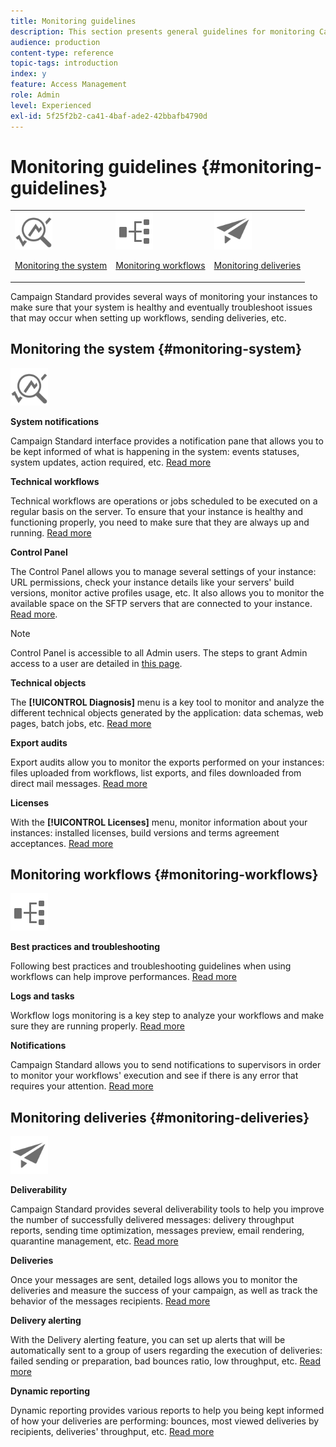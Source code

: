 ```yaml
---
title: Monitoring guidelines
description: This section presents general guidelines for monitoring Campaign Standard.
audience: production
content-type: reference
topic-tags: introduction
index: y
feature: Access Management
role: Admin
level: Experienced
exl-id: 5f25f2b2-ca41-4baf-ade2-42bbafb4790d
---
```

# Monitoring guidelines {#monitoring-guidelines}

<table>
<tr><td><img src="assets/do-not-localize/icon_system.svg" width="60px"><p><a href="#monitoring-system">Monitoring the system</a></p></td>
<td><img src="assets/do-not-localize/icon_workflows.svg" width="60px"><p><a href="#moniroting-workflows">Monitoring workflows</a></p></td>
<td><img src="assets/do-not-localize/icon_send.svg" width="60px"><p><a href="#monitoring-deliveries">Monitoring deliveries</a></p></td></tr>
</table>

Campaign Standard provides several ways of monitoring your instances to make sure that your system is healthy and eventually troubleshoot issues that may occur when setting up workflows, sending deliveries, etc.

## Monitoring the system {#monitoring-system}

<img src="assets/do-not-localize/icon_system.svg" width="60px">

**System notifications**

Campaign Standard interface provides a notification pane that allows you to be kept informed of what is happening in the system: events statuses, system updates, action required, etc. [Read more](../../start/using/interface-description.md#top-bar)


**Technical workflows**

Technical workflows are operations or jobs scheduled to be executed on a regular basis on the server. To ensure that your instance is healthy and functioning properly, you need to make sure that they are always up and running. [Read more](../../administration/using/technical-workflows.md)

**Control Panel**

The Control Panel allows you to manage several settings of your instance: URL permissions, check your instance details like your servers' build versions, monitor active profiles usage, etc. It also allows you to monitor the available space on the SFTP servers that are connected to your instance. [Read more](https://experienceleague.adobe.com/docs/control-panel/using/control-panel-home.html).

>[!NOTE]
>
>Control Panel is accessible to all Admin users. The steps to grant Admin access to a user are detailed in [this page](https://experienceleague.adobe.com/docs/control-panel/using/discover-control-panel/managing-permissions.html?lang=en#discover-control-panel).

**Technical objects**

The **[!UICONTROL Diagnosis]** menu is a key tool to monitor and analyze the different technical objects generated by the application: data schemas, web pages, batch jobs, etc. [Read more](../../developing/using/monitoring-data-model-changes.md)

**Export audits**

Export audits allow you to monitor the exports performed on your instances: files uploaded from workflows, list exports, and files downloaded from direct mail messages.
[Read more](../../administration/using/auditing-export-logs.md)

**Licenses**

With the **[!UICONTROL Licenses]** menu, monitor information about your instances: installed licenses, build versions and terms agreement acceptances.
[Read more](../../administration/using/licenses.md)

## Monitoring workflows {#monitoring-workflows}

<img src="assets/do-not-localize/icon_workflows.svg" width="60px">

**Best practices and troubleshooting**

Following best practices and troubleshooting guidelines when using workflows can help improve performances.
[Read more](../../automating/using/best-practices-workflows.md)

**Logs and tasks**

Workflow logs monitoring is a key step to analyze your workflows and make sure they are running properly.
[Read more](../../automating/using/monitoring-workflow-execution.md#workflow-log-and-tasks)

**Notifications**

Campaign Standard allows you to send notifications to supervisors in order to monitor your workflows' execution and see if there is any error that requires your attention.
[Read more](../../automating/using/monitoring-workflow-execution.md#error-management)

## Monitoring deliveries {#monitoring-deliveries}

<img src="assets/do-not-localize/icon_send.svg" width="60px">

**Deliverability**

Campaign Standard provides several deliverability tools to help you improve the number of successfully delivered messages: delivery throughput reports, sending time optimization, messages preview, email rendering, quarantine management, etc.
[Read more](../../sending/using/about-deliverability.md)

**Deliveries**

Once your messages are sent, detailed logs allows you to monitor the deliveries and measure the success of your campaign, as well as track the behavior of the messages recipients.
[Read more](../../sending/using/monitoring-a-delivery.md)

**Delivery alerting**

With the Delivery alerting feature, you can set up alerts that will be automatically sent to a group of users regarding the execution of deliveries: failed sending or preparation, bad bounces ratio, low throughput, etc.
[Read more](../../sending/using/receiving-alerts-when-failures-happen.md)

**Dynamic reporting**

Dynamic reporting provides various reports to help you being kept informed of how your deliveries are performing: bounces, most viewed deliveries by recipients, deliveries' throughput, etc.
[Read more](../../reporting/using/about-dynamic-reports.md)
